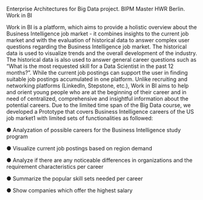 Enterprise Architectures for Big Data project. BIPM Master HWR Berlin. Work in BI

Work in BI is a platform, which aims to provide a holistic overview about the Business
Intelligence job market - it combines insights to the current job market and with the
evaluation of historical data to answer complex user questions regarding the Business
Intelligence job market. The historical data is used to visualize trends and the overall
development of the industry. The historical data is also used to answer general career
questions such as “What is the most requested skill for a Data Scientist in the past 12
months?”. While the current job postings can support the user in finding suitable job postings
accumulated in one platform.
Unlike recruiting and networking platforms (LinkedIn, Stepstone, etc.), Work in BI aims to
help and orient young people who are at the beginning of their career and in need of
centralized, comprehensive and insightful information about the potential careers.
Due to the limited time span of the Big Data course, we developed a Prototype that covers
Business Intelligence careers of the US job market1 with limited sets of functionalities as
followed:

● Analyzation of possible careers for the Business Intelligence study program

● Visualize current job postings based on region demand

● Analyze if there are any noticeable differences in organizations and the requirement
characteristics per career

● Summarize the popular skill sets needed per career

● Show companies which offer the highest salary
